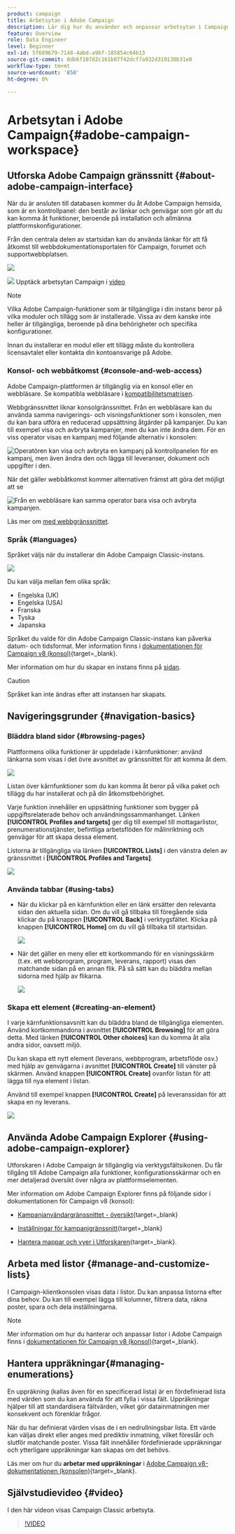 ```yaml
---
product: campaign
title: Arbetsytan i Adobe Campaign
description: Lär dig hur du använder och anpassar arbetsytan i Campaign
feature: Overview
role: Data Engineer
level: Beginner
exl-id: 5f689679-7148-4abd-a9bf-185854c64b13
source-git-commit: 0db6f107d2c161b07f42dcf7a932d319130b31e0
workflow-type: tm+mt
source-wordcount: '858'
ht-degree: 0%

---
```


# Arbetsytan i Adobe Campaign{#adobe-campaign-workspace}

## Utforska Adobe Campaign gränssnitt {#about-adobe-campaign-interface}

När du är ansluten till databasen kommer du åt Adobe Campaign hemsida, som är en kontrollpanel: den består av länkar och genvägar som gör att du kan komma åt funktioner, beroende på installation och allmänna plattformskonfigurationer.

Från den centrala delen av startsidan kan du använda länkar för att få åtkomst till webbdokumentationsportalen för Campaign, forumet och supportwebbplatsen.

![](assets/d_ncs_user_interface_home.png)

![](assets/do-not-localize/how-to-video.png) Upptäck arbetsytan Campaign i [video](#video)

>[!NOTE]
>
>Vilka Adobe Campaign-funktioner som är tillgängliga i din instans beror på vilka moduler och tillägg som är installerade. Vissa av dem kanske inte heller är tillgängliga, beroende på dina behörigheter och specifika konfigurationer.
>
>Innan du installerar en modul eller ett tillägg måste du kontrollera licensavtalet eller kontakta din kontoansvarige på Adobe.

### Konsol- och webbåtkomst {#console-and-web-access}

Adobe Campaign-plattformen är tillgänglig via en konsol eller en webbläsare. Se kompatibla webbläsare i [kompatibilitetsmatrisen](../../rn/using/compatibility-matrix.md#Browsers).

Webbgränssnittet liknar konsolgränssnittet. Från en webbläsare kan du använda samma navigerings- och visningsfunktioner som i konsolen, men du kan bara utföra en reducerad uppsättning åtgärder på kampanjer. Du kan till exempel visa och avbryta kampanjer, men du kan inte ändra dem. För en viss operator visas en kampanj med följande alternativ i konsolen:

![Operatören kan visa och avbryta en kampanj på kontrollpanelen för en kampanj, men även ändra den och lägga till leveranser, dokument och uppgifter i den.](assets/operation_from_console.png)

När det gäller webbåtkomst kommer alternativen främst att göra det möjligt att se

![Från en webbläsare kan samma operator bara visa och avbryta kampanjen.](assets/operation_from_web.png)

Läs mer om [med webbgränssnittet](../../campaign/using/accessing-marketing-campaigns.md#using-the-web-interface-).

### Språk {#languages}

Språket väljs när du installerar din Adobe Campaign Classic-instans.

![](assets/language.png)

Du kan välja mellan fem olika språk:

* Engelska (UK)
* Engelska (USA)
* Franska
* Tyska
* Japanska

Språket du valde för din Adobe Campaign Classic-instans kan påverka datum- och tidsformat. Mer information finns i [dokumentationen för Campaign v8 (konsol)](https://experienceleague.adobe.com/en/docs/campaign/campaign-v8/new/campaign-ui){target=_blank}.

Mer information om hur du skapar en instans finns på [sidan](../../installation/using/creating-an-instance-and-logging-on.md).

>[!CAUTION]
>
>Språket kan inte ändras efter att instansen har skapats.

## Navigeringsgrunder {#navigation-basics}

### Bläddra bland sidor {#browsing-pages}

Plattformens olika funktioner är uppdelade i kärnfunktioner: använd länkarna som visas i det övre avsnittet av gränssnittet för att komma åt dem.

![](assets/overview_home.png)

Listan över kärnfunktioner som du kan komma åt beror på vilka paket och tillägg du har installerat och på din åtkomstbehörighet.

Varje funktion innehåller en uppsättning funktioner som bygger på uppgiftsrelaterade behov och användningssammanhanget. Länken **[!UICONTROL Profiles and targets]** ger dig till exempel till mottagarlistor, prenumerationstjänster, befintliga arbetsflöden för målinriktning och genvägar för att skapa dessa element.

Listorna är tillgängliga via länken **[!UICONTROL Lists]** i den vänstra delen av gränssnittet i **[!UICONTROL Profiles and Targets]**.

![](assets/recipient_list_overview.png)

### Använda tabbar {#using-tabs}

* När du klickar på en kärnfunktion eller en länk ersätter den relevanta sidan den aktuella sidan. Om du vill gå tillbaka till föregående sida klickar du på knappen **[!UICONTROL Back]** i verktygsfältet. Klicka på knappen **[!UICONTROL Home]** om du vill gå tillbaka till startsidan.

  ![](assets/d_ncs_user_interface_back_home_buttons.png)

* När det gäller en meny eller ett kortkommando för en visningsskärm (t.ex. ett webbprogram, program, leverans, rapport) visas den matchande sidan på en annan flik. På så sätt kan du bläddra mellan sidorna med hjälp av flikarna.

  ![](assets/d_ncs_user_interface_tabs.png)

### Skapa ett element {#creating-an-element}

I varje kärnfunktionsavsnitt kan du bläddra bland de tillgängliga elementen. Använd kortkommandona i avsnittet **[!UICONTROL Browsing]** för att göra detta. Med länken **[!UICONTROL Other choices]** kan du komma åt alla andra sidor, oavsett miljö.

Du kan skapa ett nytt element (leverans, webbprogram, arbetsflöde osv.) med hjälp av genvägarna i avsnittet **[!UICONTROL Create]** till vänster på skärmen. Använd knappen **[!UICONTROL Create]** ovanför listan för att lägga till nya element i listan.

Använd till exempel knappen **[!UICONTROL Create]** på leveranssidan för att skapa en ny leverans.

![](assets/d_ncs_user_interface_tab_add_del.png)


## Använda Adobe Campaign Explorer {#using-adobe-campaign-explorer}

Utforskaren i Adobe Campaign är tillgänglig via verktygsfältsikonen. Du får tillgång till Adobe Campaign alla funktioner, konfigurationsskärmar och en mer detaljerad översikt över några av plattformselementen.

Mer information om Adobe Campaign Explorer finns på följande sidor i dokumentationen för Campaign v8 (konsol):

* [Kampanjanvändargränssnittet - översikt](https://experienceleague.adobe.com/en/docs/campaign/campaign-v8/new/campaign-ui#ac-explorer-ui){target=_blank}

* [Inställningar för kampanjgränssnitt](https://experienceleague.adobe.com/en/docs/campaign/campaign-v8/config/configuration/ui-settings){target=_blank}

* [Hantera mappar och vyer i Utforskaren](https://experienceleague.adobe.com/en/docs/campaign/campaign-v8/config/configuration/folders-and-views){target=_blank}.


## Arbeta med listor {#manage-and-customize-lists}

I Campaign-klientkonsolen visas data i listor. Du kan anpassa listorna efter dina behov. Du kan till exempel lägga till kolumner, filtrera data, räkna poster, spara och dela inställningarna.

>[!NOTE]
>
>Mer information om hur du hanterar och anpassar listor i Adobe Campaign finns i [dokumentationen för Campaign v8 (konsol)](https://experienceleague.adobe.com/en/docs/campaign/campaign-v8/config/configuration/ui-settings#customize-lists){target=_blank}.

## Hantera uppräkningar{#managing-enumerations}

En uppräkning (kallas även för en specificerad lista) är en fördefinierad lista med värden som du kan använda för att fylla i vissa fält. Uppräkningar hjälper till att standardisera fältvärden, vilket gör datainmatningen mer konsekvent och förenklar frågor.

När du har definierat värden visas de i en nedrullningsbar lista. Ett värde kan väljas direkt eller anges med prediktiv inmatning, vilket föreslår och slutför matchande poster. Vissa fält innehåller fördefinierade uppräkningar och ytterligare uppräkningar kan skapas om det behövs.

Läs mer om hur du **arbetar med uppräkningar** i [Adobe Campaign v8-dokumentationen (konsolen)](https://experienceleague.adobe.com/en/docs/campaign/campaign-v8/config/settings/enumerations){target=_blank}.

## Självstudievideo {#video}

I den här videon visas Campaign Classic arbetsyta.

>[!VIDEO](https://video.tv.adobe.com/v/35130?quality=12)
